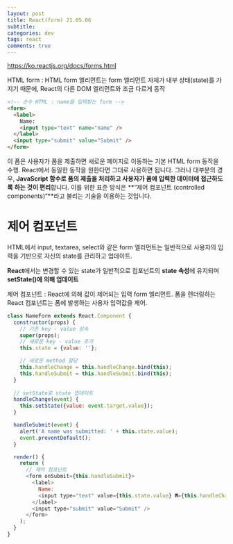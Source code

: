 ```yaml
---  
layout: post  
title: React(form) 21.05.06
subtitle: 
categories: dev
tags: react
comments: true  
--- 
```


https://ko.reactjs.org/docs/forms.html

HTML form : HTML form 엘리먼트는 form 엘리먼트 자체가 내부 상태(state)를 가지기 때문에, React의 다른 DOM 엘리먼트와 조금 다르게 동작

```html
<!-- 순수 HTML : name을 입력받는 form -->
<form>
  <label>
    Name:
    <input type="text" name="name" />
  </label>
  <input type="submit" value="Submit" />
</form>
```

이 폼은 사용자가 폼을 제출하면 새로운 페이지로 이동하는 기본 HTML form 동작을 수행. React에서 동일한 동작을 원한다면 그대로 사용하면 됩니다. 그러나 대부분의 경우, **JavaScript 함수로 폼의 제출을 처리하고 사용자가 폼에 입력한 데이터에 접근하도록 하는 것이 편리**합니다. 이를 위한 표준 방식은 **“제어 컴포넌트 (controlled components)“**라고 불리는 기술을 이용하는 것입니다.

# 제어 컴포넌트

HTML에서 input, textarea, select와 같은 form 엘리먼트는 일반적으로 사용자의 입력을 기반으로 자신의 state를 관리하고 업데이트.

**React**에서는 변경할 수 있는 state가 일반적으로 컴포넌트의 **state 속성**에 유지되며 **setState()에 의해 업데이트**

제어 컴포넌트 : React에 의해 값이 제어되는 입력 form 엘리먼트. 폼을 렌더링하는 React 컴포넌트는 폼에 발생하는 사용자 입력값을 제어.

```js
class NameForm extends React.Component {
  constructor(props) {
    // 기존 key - value 상속
    super(props);
    // 새로운 key - value 추가
    this.state = {value: ''};

    // 새로운 method 할당
    this.handleChange = this.handleChange.bind(this);
    this.handleSubmit = this.handleSubmit.bind(this);
  }
  
  // setState로 state 업데이트
  handleChange(event) {
    this.setState({value: event.target.value});
  }

  handleSubmit(event) {
    alert('A name was submitted: ' + this.state.value);
    event.preventDefault();
  }

  render() {
    return (
      // 제어 컴포넌트
      <form onSubmit={this.handleSubmit}>
        <label>
          Name:
          <input type="text" value={this.state.value} ₩={this.handleChange} />
        </label>
        <input type="submit" value="Submit" />
      </form>
    );
  }
}
```